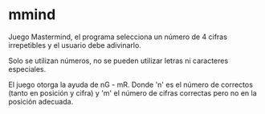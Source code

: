 # mmind

Juego Mastermind, el programa selecciona un número de 4 cifras irrepetibles y el usuario debe adivinarlo.

Solo se utilizan números, no se pueden utilizar letras ni caracteres especiales.

El juego otorga la ayuda de nG - mR. Donde 'n' es el número de correctos (tanto en posición y cifra) y 'm' el número de cifras correctas pero no en la posición adecuada. 
